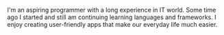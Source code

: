 I'm an aspiring programmer with a long experience in IT world. Some time ago I started and still am continuing learning languages and frameworks. I enjoy creating user-friendly apps that make our everyday life much easier.
